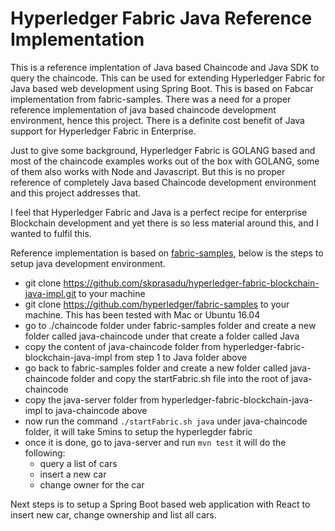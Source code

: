 # Hyperledger Fabric Java Reference Implementation

This is a reference implentation of Java based Chaincode and Java SDK to query the chaincode. This can be used for extending Hyperledger Fabric for Java based web development using Spring Boot. This is based on Fabcar implementation from fabric-samples. There was a need for a proper reference implementation of java based chaincode development environment, hence this project. There is a definite cost benefit of Java support for Hyperledger Fabric in Enterprise.

Just to give some background, Hyperledger Fabric is GOLANG based and most of the chaincode examples works out of the box with GOLANG, some of them also works with Node and Javascript. But this is no proper reference of completely Java based Chaincode development environment and this project addresses that. 

I feel that Hyperledger Fabric and Java is a perfect recipe for enterprise Blockchain development and yet there is so less material around this, and I wanted to fulfil this.

Reference implementation is based on [fabric-samples](https://github.com/hyperledger/fabric-samples), below is the steps to setup java development environment.

* git clone https://github.com/skprasadu/hyperledger-fabric-blockchain-java-impl.git to your machine
* git clone https://github.com/hyperledger/fabric-samples to your machine. This has been tested with Mac or Ubuntu 16.04 
* go to ./chaincode folder under fabric-samples folder and create a new folder called java-chaincode under that create a folder called Java
* copy the content of java-chaincode folder from hyperledger-fabric-blockchain-java-impl from step 1 to Java folder above 
* go back to fabric-samples folder and create a new folder called java-chaincode folder and copy the startFabric.sh file into the root of java-chaincode 
* copy the java-server folder from hyperledger-fabric-blockchain-java-impl to java-chaincode above
* now run the command `./startFabric.sh java` under java-chaincode folder, it will take 5mins to setup the hyperlegder fabric
* once it is done, go to java-server and run `mvn test` it will do the following:
  - query a list of cars
  - insert a new car
  - change owner for the car

Next steps is to setup a Spring Boot based web application with React to insert new car, change ownership and list all cars.
